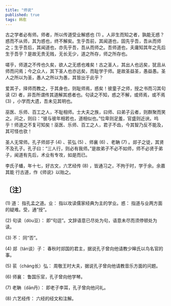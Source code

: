 ```yaml
---
title: "师说"
published: true
tags: 韩愈
---
```


古之学者必有师。师者，所以传道受业解惑也 (1) 。人非生而知之者，孰能无惑？惑而不从师，其为惑也，终不解矣。生乎吾前，其闻道也，固先乎吾，吾从而师之；生乎吾后，其闻道也，亦先乎吾，吾从而师之。吾师道也，夫庸知其年之先后生于吾乎？是故无贵无贱，无长无少，道之所存，师之所存也。

嗟乎，师道之不传也久矣，欲人之无惑也难矣！古之圣人，其出人也远矣，犹且从师而问焉；今之众人，其下圣人也亦远矣，而耻学于师。是故圣益圣，愚益愚。圣人之所以为圣，愚人之所以为愚，其皆出于此乎？

爱其子，择师而教之，于其身也，则耻师焉，惑矣！彼童子之师，授之书而习其句读 (2) 者，非吾所谓传其道解其惑者也。句读之不知，惑之不解，或师焉，或不焉 (3) ，小学而大遗，吾未见其明也。

巫医、乐师、百工之人，不耻相师。士大夫之族，曰师、曰弟子云者，则群聚而笑之。问之，则曰：“彼与彼年相若也，道相似也。”位卑则足羞，官盛则近谀。呜乎！师道之不复可知矣！巫医、乐师、百工之人，君子不齿，今其智乃反不能及，其可怪也欤！

圣人无常师。孔子师郯子 (4) 、苌弘 (5) 、师襄 (6) 、老聃 (7) 。郯子之徒，其贤不及孔子。孔子曰：“三人行，则必有我师。”是故弟子不必不如师，师不必贤于弟子，闻道有先后，术业有专攻，如是而已。

李氏子蟠，年十七，好古文，六艺经传 (8) ，皆通习之，不拘于时，学于余。余嘉其能
行古道，作《师说》以贻之。

## 〔注〕　

(1) 道： 指孔孟之道。业： 指以攻读儒家经典为主的学业。惑： 指道与业两方面的疑难。受，通“授”。

(2) 句读（dòu豆）： 即“句逗”。文辞语意已尽处为句，语意未尽而须停顿处为读。

(3) 不： 同“否”。

(4) 郯（tán谈）子： 春秋时郯国的君主，据说孔子曾向他请教少皞氏以鸟名官的事。

(5) 苌（cháng长）弘： 周敬王时大夫，据说孔子曾向他请教音乐方面的问题。

(6) 师襄： 鲁国乐官，孔子曾向他学琴。

(7) 老聃（dān丹）： 即老子李耳，孔子曾向他问礼。

(8) 六艺经传： 六经的经文和注解。